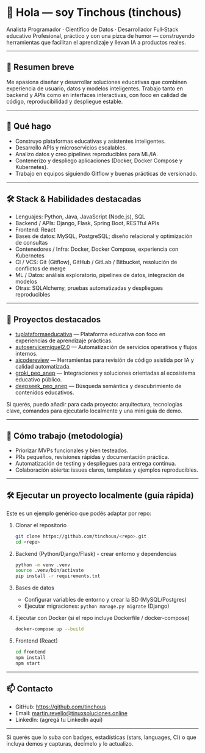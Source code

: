 # 👋 Hola — soy Tinchous (tinchous)

Analista Programador · Científico de Datos · Desarrollador Full‑Stack educativo
Profesional, práctico y con una pizca de humor — construyendo herramientas que facilitan el aprendizaje y llevan IA a productos reales.

---

## 🚀 Resumen breve
Me apasiona diseñar y desarrollar soluciones educativas que combinen experiencia de usuario, datos y modelos inteligentes. Trabajo tanto en backend y APIs como en interfaces interactivas, con foco en calidad de código, reproducibilidad y despliegue estable.

---

## 🧭 Qué hago
- Construyo plataformas educativas y asistentes inteligentes.
- Desarrollo APIs y microservicios escalables.
- Analizo datos y creo pipelines reproducibles para ML/IA.
- Contenerizo y despliego aplicaciones (Docker, Docker Compose y Kubernetes).
- Trabajo en equipos siguiendo Gitflow y buenas prácticas de versionado.

---

## 🛠️ Stack & Habilidades destacadas
- Lenguajes: Python, Java, JavaScript (Node.js), SQL
- Backend / APIs: Django, Flask, Spring Boot, RESTful APIs
- Frontend: React
- Bases de datos: MySQL, PostgreSQL; diseño relacional y optimización de consultas
- Contenedores / Infra: Docker, Docker Compose, experiencia con Kubernetes
- CI / VCS: Git (Gitflow), GitHub / GitLab / Bitbucket, resolución de conflictos de merge
- ML / Datos: análisis exploratorio, pipelines de datos, integración de modelos
- Otras: SQLAlchemy, pruebas automatizadas y despliegues reproducibles

---

## 🌟 Proyectos destacados
- [tuplataformaeducativa](https://github.com/tinchous/tuplataformaeducativa) — Plataforma educativa con foco en experiencias de aprendizaje prácticas.
- [autoservicemiguel2.0](https://github.com/tinchous/autoservicemiguel2.0) — Automatización de servicios operativos y flujos internos.
- [aicodereview](https://github.com/tinchous/aicodereview) — Herramientas para revisión de código asistida por IA y calidad automatizada.
- [groki_peo_anep](https://github.com/tinchous/groki_peo_anep) — Integraciones y soluciones orientadas al ecosistema educativo público.
- [deepseek_peo_anep](https://github.com/tinchous/deepseek_peo_anep) — Búsqueda semántica y descubrimiento de contenidos educativos.

Si querés, puedo añadir para cada proyecto: arquitectura, tecnologías clave, comandos para ejecutarlo localmente y una mini guía de demo.

---

## 🧩 Cómo trabajo (metodología)
- Priorizar MVPs funcionales y bien testeados.
- PRs pequeños, revisiones rápidas y documentación práctica.
- Automatización de testing y despliegues para entrega continua.
- Colaboración abierta: issues claros, templates y ejemplos reproducibles.

---

## 🛠️ Ejecutar un proyecto localmente (guía rápida)
Este es un ejemplo genérico que podés adaptar por repo:

1. Clonar el repositorio
   ```bash
   git clone https://github.com/tinchous/<repo>.git
   cd <repo>
   ```
2. Backend (Python/Django/Flask) - crear entorno y dependencias
   ```bash
   python -m venv .venv
   source .venv/bin/activate
   pip install -r requirements.txt
   ```
3. Bases de datos
   - Configurar variables de entorno y crear la BD (MySQL/Postgres)
   - Ejecutar migraciones: `python manage.py migrate` (Django)

4. Ejecutar con Docker (si el repo incluye Dockerfile / docker-compose)
   ```bash
   docker-compose up --build
   ```

5. Frontend (React)
   ```bash
   cd frontend
   npm install
   npm start
   ```

---

## 📫 Contacto
- GitHub: https://github.com/tinchous
- Email: martin.revello@tinuxsoluciones.online
- LinkedIn: (agregá tu LinkedIn aquí)

---

Si querés que lo suba con badges, estadísticas (stars, languages, CI) o que incluya demos y capturas, decímelo y lo actualizo.
